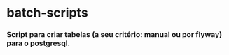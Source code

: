 # batch-scripts
### Script para criar tabelas (a seu critério: manual ou por flyway) para o postgresql.
